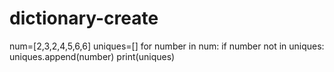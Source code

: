 # dictionary-create
num=[2,3,2,4,5,6,6]
uniques=[]
for number in num:
    if number not in uniques:
        uniques.append(number)
print(uniques)
